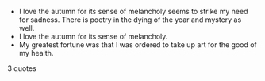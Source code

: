  - I love the autumn for its sense of melancholy seems to strike my need for sadness. There is poetry in the dying of the year and mystery as well.
 - I love the autumn for its sense of melancholy.
 - My greatest fortune was that I was ordered to take up art for the good of my health.

3 quotes